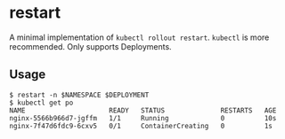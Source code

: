 # restart

A minimal implementation of `kubectl rollout restart`.
`kubectl` is more recommended.
Only supports Deployments.

## Usage

```console
$ restart -n $NAMESPACE $DEPLOYMENT
$ kubectl get po
NAME                     READY   STATUS              RESTARTS   AGE
nginx-5566b966d7-jgffm   1/1     Running             0          10s
nginx-7f47d6fdc9-6cxv5   0/1     ContainerCreating   0          1s

```
